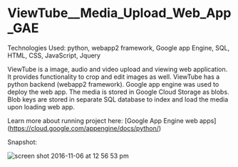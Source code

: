 # ViewTube__Media_Upload_Web_App_GAE

Technologies Used:
python, webapp2 framework,  Google app Engine, SQL,  HTML, CSS, JavaScript, Jquery

ViewTube is a image, audio and video upload and viewing web application.
It provides functionality to crop and edit images as well.
ViewTube has a python backend (webapp2 framework).
Google app engine was used to deploy the web app.
The media is stored in Google Cloud Storage as blobs. Blob keys are stored in separate SQL database to index and load the media upon loading web app.

Learn more about running project here: [Google App Engine web apps] (https://cloud.google.com/appengine/docs/python/)

Snapshot:

![screen shot 2016-11-06 at 12 56 53 pm](https://cloud.githubusercontent.com/assets/14020237/22867435/f8d379bc-f13c-11e6-9358-5af950827fd1.png)
